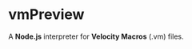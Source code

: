 <h1>vmPreview</h1>

<p>A <strong>Node.js</strong> interpreter for <strong>Velocity Macros</strong> (.vm) files.</p>
